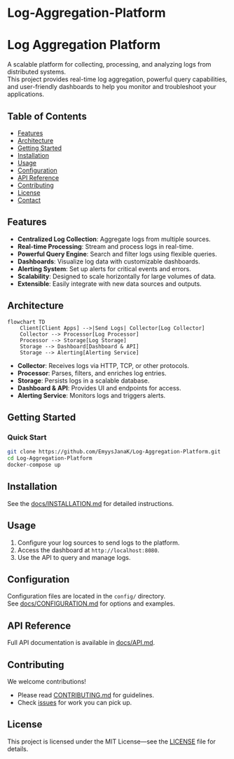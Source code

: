 # Log-Aggregation-Platform

# Log Aggregation Platform

A scalable platform for collecting, processing, and analyzing logs from distributed systems.  
This project provides real-time log aggregation, powerful query capabilities, and user-friendly dashboards to help you monitor and troubleshoot your applications.

## Table of Contents

- [Features](#features)
- [Architecture](#architecture)
- [Getting Started](#getting-started)
- [Installation](#installation)
- [Usage](#usage)
- [Configuration](#configuration)
- [API Reference](#api-reference)
- [Contributing](#contributing)
- [License](#license)
- [Contact](#contact)

## Features

- **Centralized Log Collection**: Aggregate logs from multiple sources.
- **Real-time Processing**: Stream and process logs in real-time.
- **Powerful Query Engine**: Search and filter logs using flexible queries.
- **Dashboards**: Visualize log data with customizable dashboards.
- **Alerting System**: Set up alerts for critical events and errors.
- **Scalability**: Designed to scale horizontally for large volumes of data.
- **Extensible**: Easily integrate with new data sources and outputs.

## Architecture

```mermaid
flowchart TD
    Client[Client Apps] -->|Send Logs| Collector[Log Collector]
    Collector --> Processor[Log Processor]
    Processor --> Storage[Log Storage]
    Storage --> Dashboard[Dashboard & API]
    Storage --> Alerting[Alerting Service]
```

- **Collector**: Receives logs via HTTP, TCP, or other protocols.
- **Processor**: Parses, filters, and enriches log entries.
- **Storage**: Persists logs in a scalable database.
- **Dashboard & API**: Provides UI and endpoints for access.
- **Alerting Service**: Monitors logs and triggers alerts.

## Getting Started

### Quick Start

```bash
git clone https://github.com/EmyysJanaK/Log-Aggregation-Platform.git
cd Log-Aggregation-Platform
docker-compose up
```

## Installation

See the [docs/INSTALLATION.md](docs/INSTALLATION.md) for detailed instructions.

## Usage

1. Configure your log sources to send logs to the platform.
2. Access the dashboard at `http://localhost:8080`.
3. Use the API to query and manage logs.

## Configuration

Configuration files are located in the `config/` directory.  
See [docs/CONFIGURATION.md](docs/CONFIGURATION.md) for options and examples.

## API Reference

Full API documentation is available in [docs/API.md](docs/API.md).

## Contributing

We welcome contributions!

- Please read [CONTRIBUTING.md](CONTRIBUTING.md) for guidelines.
- Check [issues](https://github.com/EmyysJanaK/Log-Aggregation-Platform/issues) for work you can pick up.

## License

This project is licensed under the MIT License—see the [LICENSE](LICENSE) file for details.


